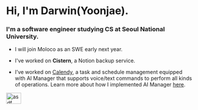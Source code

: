 <h1 align="left">Hi, I'm Darwin(Yoonjae).</h1>
<h3 align="left"> I'm a software engineer studying CS at Seoul National University.</h3>

- I will join Moloco as an SWE early next year.
  
- I've worked on **Cistern**, a Notion backup service.

- I’ve worked on [Calendy](https://github.com/snuhcs-course/swpp-2023-project-team-10), a task and schedule management equipped with AI Manager that supports voice/text commands to perform all kinds of operations. Learn more about how I implemented AI Manager [here](https://github.com/snuhcs-course/SNU-swpp-team-10/wiki/Manager-Implementation-Details).

<p align="left">
<a href="https://linkedin.com/in/darwin-jung-79b059229" target="blank"><img align="center" src="https://raw.githubusercontent.com/rahuldkjain/github-profile-readme-generator/master/src/images/icons/Social/linked-in-alt.svg" alt="asdf" height="30" width="40" /></a>
</p>
